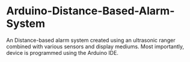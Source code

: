 # Arduino-Distance-Based-Alarm-System
An Distance-based alarm system created using an ultrasonic ranger combined with various sensors and display mediums. Most importantly, device is programmed using the Arduino IDE.  
